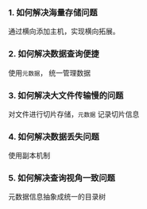 ### 1. 如何解决海量存储问题

通过横向添加主机，实现横向拓展。

### 2. 如何解决数据查询便捷

使用`元数据`， 统一管理数据

### 3. 如何解决大文件传输慢的问题
对文件进行切片存储，`元数据` 记录切片信息

### 4. 如何解决数据丢失问题

使用副本机制

### 5. 如何解决查询视角一致问题

元数据信息抽象成统一的目录树

